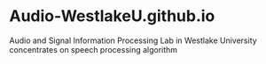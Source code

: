 # Audio-WestlakeU.github.io
Audio and Signal Information Processing Lab in Westlake University concentrates on speech processing algorithm
